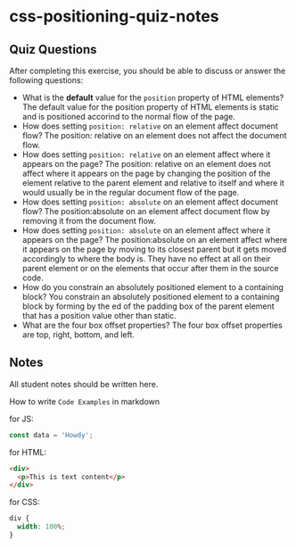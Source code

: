 # css-positioning-quiz-notes

## Quiz Questions

After completing this exercise, you should be able to discuss or answer the following questions:

- What is the **default** value for the `position` property of HTML elements?
  The default value for the position property of HTML elements is static and is positioned accorind to the normal flow of the page.
- How does setting `position: relative` on an element affect document flow?
  The position: relative on an element does not affect the document flow.
- How does setting `position: relative` on an element affect where it appears on the page?
  The position: relative on an element does not affect where it appears on the page by changing the position of the element relative to the parent element and relative to itself and where it would usually be in the regular document flow of the page.
- How does setting `position: absolute` on an element affect document flow?
  The position:absolute on an element affect document flow by removing it from the document flow.
- How does setting `position: absolute` on an element affect where it appears on the page?
  The position:absolute on an element affect where it appears on the page by moving to its closest parent but it gets moved accordingly to where the body is. They have no effect at all on their parent element or on the elements that occur after them in the source code.
- How do you constrain an absolutely positioned element to a containing block?
  You constrain an absolutely positioned element to a containing block by forming by the ed of the padding box of the parent element that has a position value other than static.
- What are the four box offset properties?
  The four box offset properties are top, right, bottom, and left.

## Notes

All student notes should be written here.

How to write `Code Examples` in markdown

for JS:

```javascript
const data = 'Howdy';
```

for HTML:

```html
<div>
  <p>This is text content</p>
</div>
```

for CSS:

```css
div {
  width: 100%;
}
```
